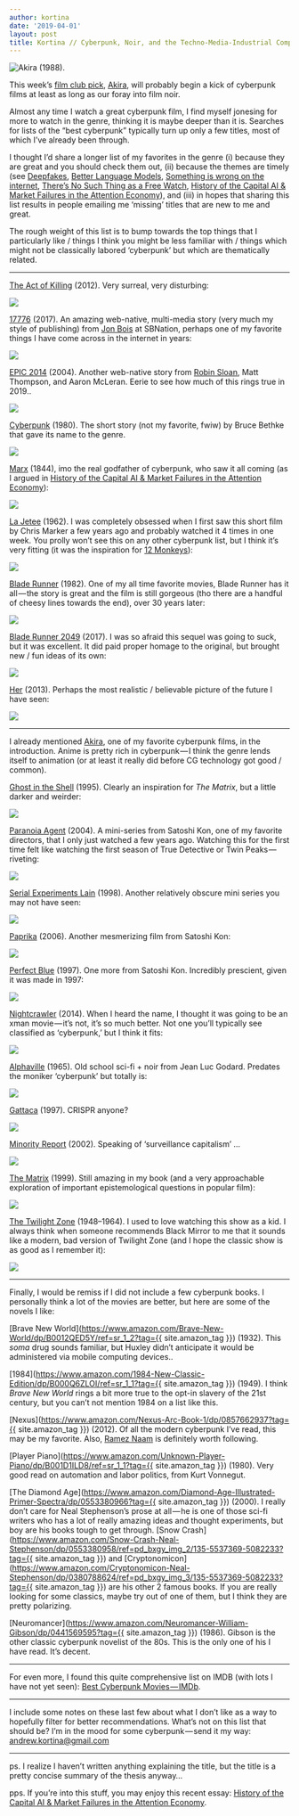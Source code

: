 ```yaml
---
author: kortina
date: '2019-04-01'
layout: post
title: Kortina // Cyberpunk, Noir, and the Techno-Media-Industrial Complex
---
```


![Akira (1988).](https://cdn-images-1.medium.com/max/2560/1*_bk7mtd_fx4Uu1fdtbAQZQ.png)


This week’s [film club pick](http://oaklandfilmclub.com/posts/film-club-17-akira/), [Akira](https://g.co/kgs/C5W3zf), will probably begin a kick of cyberpunk films at least as long as our foray into film noir.

Almost any time I watch a great cyberpunk film, I find myself jonesing for more to watch in the genre, thinking it is maybe deeper than it is. Searches for lists of the “best cyberpunk” typically turn up only a few titles, most of which I’ve already been through.

I thought I’d share a longer list of my favorites in the genre (i) because they are great and you should check them out, (ii) because the themes are timely (see [Deepfakes](https://www.cnn.com/interactive/2019/01/business/pentagons-race-against-deepfakes/), [Better Language Models](https://openai.com/blog/better-language-models/), [Something is wrong on the internet](https://medium.com/@jamesbridle/something-is-wrong-on-the-internet-c39c471271d2), [There’s No Such Thing as a Free Watch](http://www.jennyodell.com/museumofcapitalism_freewatch.pdf), [History of the Capital AI & Market Failures in the Attention Economy](https://kortina.nyc/essays/market-failures-in-the-attention-economy/)), and (iii) in hopes that sharing this list results in people emailing me ‘missing’ titles that are new to me and great.

The rough weight of this list is to bump towards the top things that I particularly like / things I think you might be less familiar with / things which might not be classically labored ‘cyberpunk’ but which are thematically related.

---

[The Act of Killing](https://g.co/kgs/hvs1SG) (2012). Very surreal, very disturbing:

[![](https://cdn-images-1.medium.com/max/800/1*Mce_Eo3BoyLcDv29cNJ8ig.jpeg)](https://g.co/kgs/BrSJ1c)

[17776](https://www.sbnation.com/a/17776-football) (2017). An amazing web-native, multi-media story (very much my style of publishing) from [Jon Bois](https://twitter.com/jon_bois) at SBNation, perhaps one of my favorite things I have come across in the internet in years:

[![](https://cdn-images-1.medium.com/max/800/0*O74KaujqBbX-CgX4.jpg)](https://www.sbnation.com/a/17776-football)

[EPIC 2014](https://www.youtube.com/watch?v=AT9ho2G0N_Y) (2004). Another web-native story from [Robin Sloan](https://twitter.com/robinsloan?lang=en), Matt Thompson, and Aaron McLeran. Eerie to see how much of this rings true in 2019..

[![](https://cdn-images-1.medium.com/max/800/0*cuGcVWz34wiCrj9n)](https://www.youtube.com/watch?v=AT9ho2G0N_Y)

[Cyberpunk](http://www.infinityplus.co.uk/stories/cpunk.htm) (1980). The short story (not my favorite, fwiw) by Bruce Bethke that gave its name to the genre.

[![](https://cdn-images-1.medium.com/max/800/1*D_5_R8Ix1hqUn7veJQXd0w.png)](http://www.infinityplus.co.uk/stories/cpunk.htm)

[Marx](https://medium.com/@kortina/marx-economic-and-philosophic-manuscripts-of-1844-b52350ac78d0) (1844), imo the real godfather of cyberpunk, who saw it all coming (as I argued in [History of the Capital AI & Market Failures in the Attention Economy](https://kortina.nyc/essays/market-failures-in-the-attention-economy/)):

[![](https://cdn-images-1.medium.com/max/800/0*xS_GZPxroNddkKxz.png)](https://kortina.nyc/essays/market-failures-in-the-attention-economy/)

[La Jetee](https://vimeo.com/182657905) (1962). I was completely obsessed when I first saw this short film by Chris Marker a few years ago and probably watched it 4 times in one week. You prolly won’t see this on any other cyberpunk list, but I think it’s very fitting (it was the inspiration for [12 Monkeys](https://g.co/kgs/Ygvs8f)):

[![](https://cdn-images-1.medium.com/max/800/0*3W0tcyT5UcNNBP0j.jpg)](https://vimeo.com/182657905)

[Blade Runner](https://g.co/kgs/pkK7L8) (1982). One of my all time favorite movies, Blade Runner has it all — the story is great and the film is still gorgeous (tho there are a handful of cheesy lines towards the end), over 30 years later:

![](https://cdn-images-1.medium.com/max/800/0*a5fBj2PvDGd_YplE.jpg)

[Blade Runner 2049](https://g.co/kgs/n6cxU5) (2017). I was so afraid this sequel was going to suck, but it was excellent. It did paid proper homage to the original, but brought new / fun ideas of its own:

[![](https://cdn-images-1.medium.com/max/800/0*SEiIwAZju9sZH3XJ.jpg)](https://g.co/kgs/n6cxU5)

[Her](https://g.co/kgs/DRtYQp) (2013). Perhaps the most realistic / believable picture of the future I have seen:

[![](https://cdn-images-1.medium.com/max/800/0*RVhdTouMJOxN4ZH1)](https://g.co/kgs/DRtYQp)

---

I already mentioned [Akira](https://g.co/kgs/C5W3zf), one of my favorite cyberpunk films, in the introduction. Anime is pretty rich in cyberpunk — I think the genre lends itself to animation (or at least it really did before CG technology got good / common).

[Ghost in the Shell](https://g.co/kgs/vQJBdq) (1995). Clearly an inspiration for *The Matrix*, but a little darker and weirder:

[![](https://cdn-images-1.medium.com/max/800/0*lYH5tM6pEmtmvcK7.png)](https://g.co/kgs/vQJBdq)

[Paranoia Agent](https://g.co/kgs/sizATD) (2004). A mini-series from Satoshi Kon, one of my favorite directors, that I only just watched a few years ago. Watching this for the first time felt like watching the first season of True Detective or Twin Peaks — riveting:

[![](https://cdn-images-1.medium.com/max/800/0*bQ21SofxhUfecH3C.jpg)](https://g.co/kgs/sizATD)

[Serial Experiments Lain](https://g.co/kgs/Bf2fES) (1998). Another relatively obscure mini series you may not have seen:

[![](https://cdn-images-1.medium.com/max/800/0*iHIaQAFDLSvU81Bi.jpg)](https://g.co/kgs/Bf2fES)

[Paprika](https://g.co/kgs/5p9meg) (2006). Another mesmerizing film from Satoshi Kon:

[![](https://cdn-images-1.medium.com/max/800/0*RvHa60ZOZmkGXpZ2.jpg)](https://g.co/kgs/5p9meg)

[Perfect Blue](https://g.co/kgs/8uHp9F) (1997). One more from Satoshi Kon. Incredibly prescient, given it was made in 1997:

![](https://cdn-images-1.medium.com/max/800/0*O7qpvd_T_-lPiHsr.jpg)

[Nightcrawler](https://g.co/kgs/wvEDua) (2014). When I heard the name, I thought it was going to be an xman movie — it’s not, it’s so much better. Not one you’ll typically see classified as ‘cyberpunk,’ but I think it fits:

[![](https://cdn-images-1.medium.com/max/800/0*0PSwRfeyi8KzVxPm)](https://g.co/kgs/wvEDua)

[Alphaville](https://g.co/kgs/mgMnHu) (1965). Old school sci-fi + noir from Jean Luc Godard. Predates the moniker ‘cyberpunk’ but totally is:

[![](https://cdn-images-1.medium.com/max/800/0*s_W6f4UwzZLsxZj8.jpg)](https://g.co/kgs/mgMnHu)

[Gattaca](https://g.co/kgs/D7MERM) (1997). CRISPR anyone?

[![](https://cdn-images-1.medium.com/max/800/0*LPbcrUWBpDGyjjv_.jpg)](https://g.co/kgs/D7MERM)

[Minority Report](https://g.co/kgs/3fSAmG) (2002). Speaking of ‘surveillance capitalism’ …

[![](https://cdn-images-1.medium.com/max/800/0*BlE-QPX0Qc4D3man.png)](https://g.co/kgs/3fSAmG)

[The Matrix](https://g.co/kgs/tNquyX) (1999). Still amazing in my book (and a very approachable exploration of important epistemological questions in popular film):

[![](https://cdn-images-1.medium.com/max/800/0*C9GemnspNe9jC9YE)](https://g.co/kgs/tNquyX)

[The Twilight Zone](https://g.co/kgs/jZuN56) (1948–1964). I used to love watching this show as a kid. I always think when someone recommends Black Mirror to me that it sounds like a modern, bad version of Twilight Zone (and I hope the classic show is as good as I remember it):

[![](https://cdn-images-1.medium.com/max/800/0*UK7jmCt88mO0N1Rz.jpg)](https://g.co/kgs/jZuN56)

---

Finally, I would be remiss if I did not include a few cyberpunk books. I personally think a lot of the movies are better, but here are some of the novels I like:

[Brave New World](https://www.amazon.com/Brave-New-World/dp/B0012QED5Y/ref=sr_1_2?tag={{ site.amazon_tag }}) (1932). This *soma* drug sounds familiar, but Huxley didn’t anticipate it would be administered via mobile computing devices..

[1984](https://www.amazon.com/1984-New-Classic-Edition/dp/B000Q6ZLOI/ref=sr_1_1?tag={{ site.amazon_tag }}) (1949). I think *Brave New World* rings a bit more true to the opt-in slavery of the 21st century, but you can’t not mention 1984 on a list like this.

[Nexus](https://www.amazon.com/Nexus-Arc-Book-1/dp/0857662937?tag={{ site.amazon_tag }}) (2012). Of all the modern cyberpunk I’ve read, this may be my favorite. Also, [Ramez Naam](https://twitter.com/ramez?lang=en) is definitely worth following.

[Player Piano](https://www.amazon.com/Unknown-Player-Piano/dp/B001D1ILD8/ref=sr_1_1?tag={{ site.amazon_tag }}) (1980). Very good read on automation and labor politics, from Kurt Vonnegut.

[The Diamond Age](https://www.amazon.com/Diamond-Age-Illustrated-Primer-Spectra/dp/0553380966?tag={{ site.amazon_tag }}) (2000). I really don’t care for Neal Stephenson’s prose at all — he is one of those sci-fi writers who has a lot of really amazing ideas and thought experiments, but boy are his books tough to get through. [Snow Crash](https://www.amazon.com/Snow-Crash-Neal-Stephenson/dp/0553380958/ref=pd_bxgy_img_2/135-5537369-5082233?tag={{ site.amazon_tag }}) and [Cryptonomicon](https://www.amazon.com/Cryptonomicon-Neal-Stephenson/dp/0380788624/ref=pd_bxgy_img_3/135-5537369-5082233?tag={{ site.amazon_tag }}) are his other 2 famous books. If you are really looking for some classics, maybe try out of one of them, but I think they are pretty polarizing.

[Neuromancer](https://www.amazon.com/Neuromancer-William-Gibson/dp/0441569595?tag={{ site.amazon_tag }}) (1986). Gibson is the other classic cyberpunk novelist of the 80s. This is the only one of his I have read. It’s decent.

---

For even more, I found this quite comprehensive list on IMDB (with lots I have not yet seen): [Best Cyberpunk Movies — IMDb](https://www.imdb.com/list/ls000796037/).

---

I include some notes on these last few about what I don’t like as a way to hopefully filter for better recommendations. What’s not on this list that should be? I’m in the mood for some cyberpunk — send it my way: [andrew.kortina@gmail.com](mailto:andrew.kortina@gmail.com)

---

ps. I realize I haven’t written anything explaining the title, but the title is a pretty concise summary of the thesis anyway…

pps. If you’re into this stuff, you may enjoy this recent essay: [History of the Capital AI & Market Failures in the Attention Economy](https://kortina.nyc/essays/market-failures-in-the-attention-economy/).